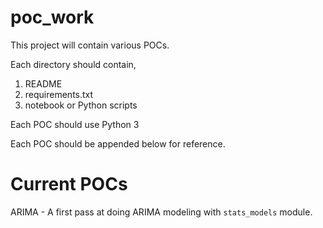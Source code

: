 poc_work
==============================

This project will contain various POCs.

Each directory should contain,

1. README
2. requirements.txt
3. notebook or Python scripts

Each POC should use Python 3

Each POC should be appended below for reference.

Current POCs
==============================
ARIMA - A first pass at doing ARIMA modeling with `stats_models` module.